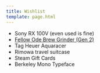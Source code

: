 ```yaml
---
title: Wishlist
template: page.html
---
```


- Sony RX 100V (even used is fine)
- [Fellow Ode Brew Grinder (Gen 2)](https://fellowproducts.com/products/ode-brew-grinder-gen-2)
- Tag Heuer Aquaracer
- Rimowa travel suitcase
- Steam Gift Cards
- Berkeley Mono Typeface
